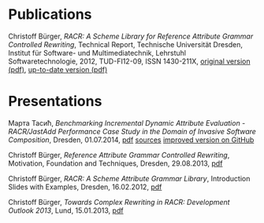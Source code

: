 # Publications

Christoff Bürger, _RACR: A Scheme Library for Reference Attribute Grammar Controlled Rewriting_, Technical Report, Technische Universität Dresden, Institut für Software- und Multimediatechnik, Lehrstuhl Softwaretechnologie, 2012, TUD-FI12-09, ISSN 1430-211X, [original version (pdf)](http://wiki.racr.googlecode.com/git/publications/RACR-A-Scheme-Library-for-Reference-Attribute-Grammar-Controlled-Rewriting.pdf), [up-to-date version (pdf)](http://racr.googlecode.com/git/documentation/racr-manual.pdf)

# Presentations

Марта Тасић, _Benchmarking Incremental Dynamic Attribute Evaluation - RACR/JastAdd Performance Case Study in the Domain of Invasive Software Composition_, Dresden, 01.07.2014, [pdf](http://wiki.racr.googlecode.com/git/publications/Benchmarking-Incremental-Dynamic-Attribute-Evaluation-RACR-JastAdd-Performance-Case-Study-in-the-Domain-of-Invasive-Software-Composition.pdf) [sources](http://wiki.racr.googlecode.com/git/publications/Benchmarking-Incremental-Dynamic-Attribute-Evaluation-RACR-JastAdd-Performance-Case-Study-in-the-Domain-of-Invasive-Software-Composition.zip) [improved version on GitHub](https://github.com/christoff-buerger/racr-jastadd-isc-case-study)

Christoff Bürger, _Reference Attribute Grammar Controlled Rewriting_, Motivation, Foundation and Techniques, Dresden, 29.08.2013, [pdf](http://wiki.racr.googlecode.com/git/publications/Reference-Attribute-Grammar-Controlled-Rewriting.pdf)

Christoff Bürger, _RACR: A Scheme Attribute Grammar Library_, Introduction Slides with Examples, Dresden, 16.02.2012, [pdf](http://wiki.racr.googlecode.com/git/publications/RACR-Demo.pdf)

Christoff Bürger, _Towards Complex Rewriting in RACR: Development Outlook 2013_, Lund, 15.01.2013, [pdf](http://wiki.racr.googlecode.com/git/publications/Towards-Complex-Rewriting-in-RACR.pdf)
